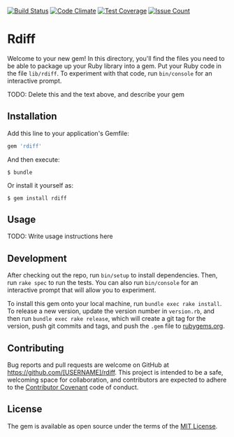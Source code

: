 [![Build Status](https://secure.travis-ci.org/mpugach/multidiff.png?branch=master)](https://travis-ci.org/mpugach/multidiff)
[![Code Climate](https://codeclimate.com/github/mpugach/multidiff/badges/gpa.svg)](https://codeclimate.com/github/mpugach/multidiff)
[![Test Coverage](https://codeclimate.com/github/mpugach/multidiff/badges/coverage.svg)](https://codeclimate.com/github/mpugach/multidiff/coverage)
[![Issue Count](https://codeclimate.com/github/mpugach/multidiff/badges/issue_count.svg)](https://codeclimate.com/github/mpugach/multidiff)

# Rdiff

Welcome to your new gem! In this directory, you'll find the files you need to be able to package up your Ruby library into a gem. Put your Ruby code in the file `lib/rdiff`. To experiment with that code, run `bin/console` for an interactive prompt.

TODO: Delete this and the text above, and describe your gem

## Installation

Add this line to your application's Gemfile:

```ruby
gem 'rdiff'
```

And then execute:

    $ bundle

Or install it yourself as:

    $ gem install rdiff

## Usage

TODO: Write usage instructions here

## Development

After checking out the repo, run `bin/setup` to install dependencies. Then, run `rake spec` to run the tests. You can also run `bin/console` for an interactive prompt that will allow you to experiment.

To install this gem onto your local machine, run `bundle exec rake install`. To release a new version, update the version number in `version.rb`, and then run `bundle exec rake release`, which will create a git tag for the version, push git commits and tags, and push the `.gem` file to [rubygems.org](https://rubygems.org).

## Contributing

Bug reports and pull requests are welcome on GitHub at https://github.com/[USERNAME]/rdiff. This project is intended to be a safe, welcoming space for collaboration, and contributors are expected to adhere to the [Contributor Covenant](http://contributor-covenant.org) code of conduct.


## License

The gem is available as open source under the terms of the [MIT License](http://opensource.org/licenses/MIT).

